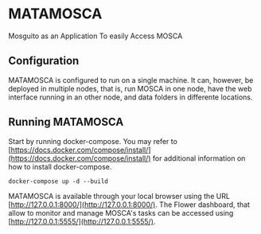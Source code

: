 # MATAMOSCA
Mosguito as an Application To easily Access MOSCA

## Configuration

MATAMOSCA is configured to run on a single machine. It can, however, be deployed in multiple nodes, that is, run MOSCA in one node, have the web interface running in an other node, and data folders in differente locations. 

## Running MATAMOSCA

Start by running docker-compose. You may refer to [https://docs.docker.com/compose/install/](https://docs.docker.com/compose/install/) for additional information on how to install docker-compose.

```console
docker-compose up -d --build
```

MATAMOSCA is available through your local browser using the URL [http://127.0.0.1:8000/](http://127.0.0.1:8000/).
The Flower dashboard, that allow to monitor and manage MOSCA's tasks can be accessed using [http://127.0.0.1:5555/](http://127.0.0.1:5555/). 